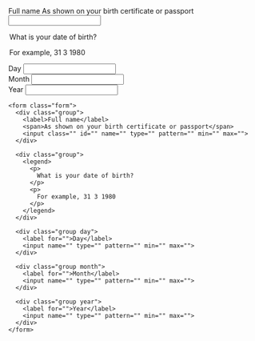 <form class="form">
  <div class="group">
    <label>Full name</label>
    <span>As shown on your birth certificate or passport</span>
    <input class="" id="" name="" type="" pattern="" min="" max="">
  </div>

  <div class="group">
    <legend>
      <p>
        What is your date of birth?
      </p>
      <p>
        For example, 31 3 1980
      </p>
    </legend>
  </div>

  <div class="group day">
    <label for="">Day</label>
    <input name="" type="" pattern="" min="" max="">
  </div>

  <div class="group month">
    <label for="">Month</label>
    <input name="" type="" pattern="" min="" max="">
  </div>

  <div class="group year">
    <label for="">Year</label>
    <input name="" type="" pattern="" min="" max="">
  </div>
</form>

    <form class="form">
      <div class="group">
        <label>Full name</label>
        <span>As shown on your birth certificate or passport</span>
        <input class="" id="" name="" type="" pattern="" min="" max="">
      </div>

      <div class="group">
        <legend>
          <p>
            What is your date of birth?
          </p>
          <p>
            For example, 31 3 1980
          </p>
        </legend>
      </div>

      <div class="group day">
        <label for="">Day</label>
        <input name="" type="" pattern="" min="" max="">
      </div>

      <div class="group month">
        <label for="">Month</label>
        <input name="" type="" pattern="" min="" max="">
      </div>

      <div class="group year">
        <label for="">Year</label>
        <input name="" type="" pattern="" min="" max="">
      </div>
    </form>
